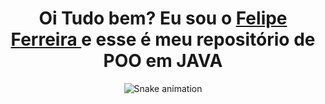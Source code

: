 <div>
  
  <h1 align="center">
    Oi Tudo bem? Eu sou o 
    <a href="https://www.instagram.com/064_feelipe.zl">Felipe Ferreira </a>
    e esse é meu repositório de POO em JAVA
  </h1>
  
</div>

<div align="center">

  ![Snake animation](https://github.com/danielbped/danielbped/blob/output/github-contribution-grid-snake.svg)
  
</div>

